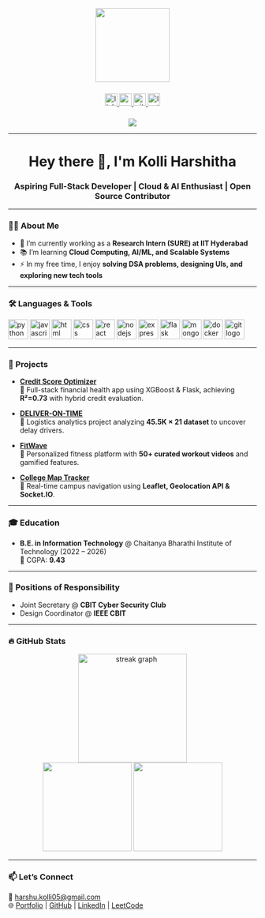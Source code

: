 <div align="center">
  <img height="150" src="https://media.giphy.com/media/M9gbBd9nbDrOTu1Mqx/giphy.gif" />
</div>

###

<div align="center">
  <a href="<!-- Your LinkedIn Link -->">
    <img src="https://img.shields.io/static/v1?message=LinkedIn&logo=linkedin&label=&color=0077B5&logoColor=white&labelColor=&style=for-the-badge" height="25" alt="linkedin logo" />
  </a>
  <a href="<!-- Your Portfolio Link -->">
    <img src="https://img.shields.io/static/v1?message=Portfolio&logo=google-chrome&label=&color=4285F4&logoColor=white&labelColor=&style=for-the-badge" height="25" alt="portfolio logo" />
  </a>
  <a href="<!-- Your GitHub Link -->">
    <img src="https://img.shields.io/static/v1?message=GitHub&logo=github&label=&color=181717&logoColor=white&labelColor=&style=for-the-badge" height="25" alt="github logo" />
  </a>
  <a href="<!-- Your LeetCode Link -->">
    <img src="https://img.shields.io/static/v1?message=LeetCode&logo=leetcode&label=&color=FFA116&logoColor=white&labelColor=&style=for-the-badge" height="25" alt="leetcode logo" />
  </a>
</div>

###

<div align="center">
  <img src="https://visitor-badge.laobi.icu/badge?page_id=<!-- your_github_username -->.<!-- your_github_username -->" />
</div>

---

<h1 align="center">Hey there 👋, I'm Kolli Harshitha</h1>

<h3 align="center">Aspiring Full-Stack Developer | Cloud & AI Enthusiast | Open Source Contributor</h3>

---

### 👩‍💻 About Me
- 🔭 I’m currently working as a **Research Intern (SURE) at IIT Hyderabad**
- 📚 I’m learning **Cloud Computing, AI/ML, and Scalable Systems**
- ⚡ In my free time, I enjoy **solving DSA problems, designing UIs, and exploring new tech tools**

---

### 🛠️ Languages & Tools
<div align="left">
  <img src="https://cdn.jsdelivr.net/gh/devicons/devicon/icons/python/python-original.svg" height="40" alt="python logo" />
  <img src="https://cdn.jsdelivr.net/gh/devicons/devicon/icons/javascript/javascript-original.svg" height="40" alt="javascript logo" />
  <img src="https://cdn.jsdelivr.net/gh/devicons/devicon/icons/html5/html5-original.svg" height="40" alt="html logo" />
  <img src="https://cdn.jsdelivr.net/gh/devicons/devicon/icons/css3/css3-original.svg" height="40" alt="css logo" />
  <img src="https://cdn.jsdelivr.net/gh/devicons/devicon/icons/react/react-original.svg" height="40" alt="react logo" />
  <img src="https://cdn.jsdelivr.net/gh/devicons/devicon/icons/nodejs/nodejs-original.svg" height="40" alt="nodejs logo" />
  <img src="https://cdn.jsdelivr.net/gh/devicons/devicon/icons/express/express-original.svg" height="40" alt="express logo" />
  <img src="https://cdn.jsdelivr.net/gh/devicons/devicon/icons/flask/flask-original.svg" height="40" alt="flask logo" />
  <img src="https://cdn.jsdelivr.net/gh/devicons/devicon/icons/mongodb/mongodb-original.svg" height="40" alt="mongodb logo" />
  <img src="https://cdn.jsdelivr.net/gh/devicons/devicon/icons/docker/docker-original.svg" height="40" alt="docker logo" />
  <img src="https://cdn.jsdelivr.net/gh/devicons/devicon/icons/git/git-original.svg" height="40" alt="git logo" />
</div>

---

### 🚀 Projects
- **[Credit Score Optimizer](<!-- Deployment Link -->)**  
  🔹 Full-stack financial health app using XGBoost & Flask, achieving **R²=0.73** with hybrid credit evaluation.

- **[DELIVER-ON-TIME](<!-- GitHub Repo Link -->)**  
  🔹 Logistics analytics project analyzing **45.5K × 21 dataset** to uncover delay drivers.

- **[FitWave](<!-- Deployment Link -->)**  
  🔹 Personalized fitness platform with **50+ curated workout videos** and gamified features.

- **[College Map Tracker](<!-- Deployment Link -->)**  
  🔹 Real-time campus navigation using **Leaflet, Geolocation API & Socket.IO**.

---

### 🎓 Education
- **B.E. in Information Technology** @ Chaitanya Bharathi Institute of Technology (2022 – 2026)  
  📌 CGPA: **9.43**

---

### 🌟 Positions of Responsibility
- Joint Secretary @ **CBIT Cyber Security Club** 
- Design Coordinator @ **IEEE CBIT** 

---

### 🔥 GitHub Stats
<div align="center">
  <img src="https://streak-stats.demolab.com?user=harshitha4061&locale=en&mode=daily&theme=dark&hide_border=false&border_radius=5&order=3" height="220" alt="streak graph" />
</div>

<div align="center">
  <img src="https://github-readme-stats.vercel.app/api?username=harshitha4061&show_icons=true&theme=dark" height="180" />
  <img src="https://github-readme-stats.vercel.app/api/top-langs/?username=harshitha4061&layout=compact&theme=dark" height="180" />
</div>

---

### 📫 Let’s Connect
📧 harshu.kolli05@gmail.com  
🌐 [Portfolio](https://portfolio-nu-sandy-28.vercel.app/) | [GitHub](https://github.com/harshitha4061) | [LinkedIn](www.linkedin.com/in/kolli-harshitha-b95006293) | [LeetCode](https://leetcode.com/u/harshu_kolli05/)
